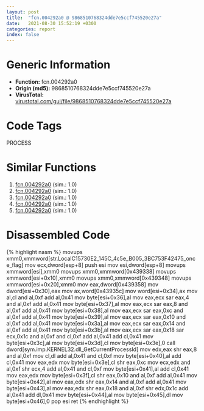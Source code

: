```yaml
---
layout: post
title:  "fcn.004292a0 @ 9868510768324dde7e5ccf745520e27a"
date:   2021-08-30 15:52:19 +0300
categories: report
index: false
---
```


# Generic Information
- **Function:** fcn.004292a0
- **Origin (md5):** 9868510768324dde7e5ccf745520e27a
- **VirusTotal:** [virustotal.com/gui/file/9868510768324dde7e5ccf745520e27a][virustotal_ref]

# Code Tags
<span class="tag" id="PROCESS">PROCESS</span>


# Similar Functions

1. [fcn.004292a0][similar_1_ref] (sim.: 1.0)
2. [fcn.004292a0][similar_2_ref] (sim.: 1.0)
3. [fcn.004292a0][similar_3_ref] (sim.: 1.0)
4. [fcn.004292a0][similar_4_ref] (sim.: 1.0)
5. [fcn.004292a0][similar_5_ref] (sim.: 1.0)


# Disassembled Code

{% highlight nasm %}
movups xmm0,xmmword[str.LocalC15730E2_145C_4c5e_B005_3BC753F42475_once_flag]
mov ecx,dword[esp+8]
push esi
mov esi,dword[esp+8]
movups xmmword[esi],xmm0
movups xmm0,xmmword[0x439338]
movups xmmword[esi+0x10],xmm0
movups xmm0,xmmword[0x439348]
movups xmmword[esi+0x20],xmm0
mov eax,dword[0x439358]
mov dword[esi+0x30],eax
mov ax,word[0x43935c]
mov word[esi+0x34],ax
mov al,cl
and al,0xf
add al,0x41
mov byte[esi+0x36],al
mov eax,ecx
sar eax,4
and al,0xf
add al,0x41
mov byte[esi+0x37],al
mov eax,ecx
sar eax,8
and al,0xf
add al,0x41
mov byte[esi+0x38],al
mov eax,ecx
sar eax,0xc
and al,0xf
add al,0x41
mov byte[esi+0x39],al
mov eax,ecx
sar eax,0x10
and al,0xf
add al,0x41
mov byte[esi+0x3a],al
mov eax,ecx
sar eax,0x14
and al,0xf
add al,0x41
mov byte[esi+0x3b],al
mov eax,ecx
sar eax,0x18
sar ecx,0x1c
and al,0xf
and cl,0xf
add al,0x41
add cl,0x41
mov byte[esi+0x3c],al
mov byte[esi+0x3d],cl
mov byte[esi+0x3e],0
call dword[sym.imp.KERNEL32.dll_GetCurrentProcessId]
mov edx,eax
shr eax,8
and al,0xf
mov cl,dl
add al,0x41
and cl,0xf
mov byte[esi+0x40],al
add cl,0x41
mov eax,edx
mov byte[esi+0x3e],cl
shr eax,0xc
mov ecx,edx
and al,0xf
shr ecx,4
add al,0x41
and cl,0xf
mov byte[esi+0x41],al
add cl,0x41
mov eax,edx
mov byte[esi+0x3f],cl
shr eax,0x10
and al,0xf
add al,0x41
mov byte[esi+0x42],al
mov eax,edx
shr eax,0x14
and al,0xf
add al,0x41
mov byte[esi+0x43],al
mov eax,edx
shr eax,0x18
and al,0xf
shr edx,0x1c
add al,0x41
add dl,0x41
mov byte[esi+0x44],al
mov byte[esi+0x45],dl
mov byte[esi+0x46],0
pop esi
ret 
{% endhighlight %}


[similar_1_ref]: /report/fcn.004292a0@d50bcea10641ce5b9a5d746273df8a0a
[similar_2_ref]: /report/fcn.004292a0@b087b9611605c28cc2f86356efd33bcb
[similar_3_ref]: /report/fcn.004292a0@60b56bcd9822c2761bd5abef67177c49
[similar_4_ref]: /report/fcn.004292a0@38d41d729f8f30faf0dd96f0c7acba4b
[similar_5_ref]: /report/fcn.004292a0@0e9d24a190b04adb41c502951b72134c
[virustotal_ref]: https://www.virustotal.com/gui/file/9868510768324dde7e5ccf745520e27a